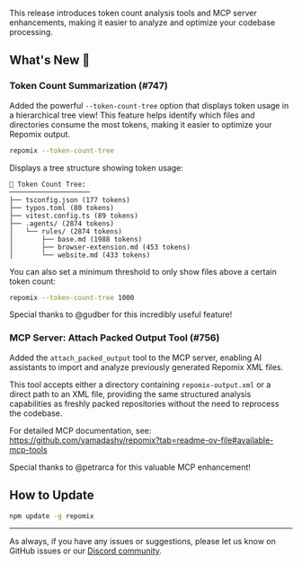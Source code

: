 This release introduces token count analysis tools and MCP server enhancements, making it easier to analyze and optimize your codebase processing.

## What's New 🚀

### Token Count Summarization (#747)
Added the powerful `--token-count-tree` option that displays token usage in a hierarchical tree view! This feature helps identify which files and directories consume the most tokens, making it easier to optimize your Repomix output.

```bash
repomix --token-count-tree
```

Displays a tree structure showing token usage:
```
🔢 Token Count Tree:
────────────────────
├── tsconfig.json (177 tokens)
├── typos.toml (80 tokens)
├── vitest.config.ts (89 tokens)
├── .agents/ (2874 tokens)
│   └── rules/ (2874 tokens)
│       ├── base.md (1988 tokens)
│       ├── browser-extension.md (453 tokens)
│       └── website.md (433 tokens)
```

You can also set a minimum threshold to only show files above a certain token count:
```bash
repomix --token-count-tree 1000
```

Special thanks to @gudber for this incredibly useful feature!

### MCP Server: Attach Packed Output Tool (#756)
Added the `attach_packed_output` tool to the MCP server, enabling AI assistants to import and analyze previously generated Repomix XML files.

This tool accepts either a directory containing `repomix-output.xml` or a direct path to an XML file, providing the same structured analysis capabilities as freshly packed repositories without the need to reprocess the codebase.

For detailed MCP documentation, see:
https://github.com/yamadashy/repomix?tab=readme-ov-file#available-mcp-tools

Special thanks to @petrarca for this valuable MCP enhancement!

## How to Update

```bash
npm update -g repomix
```

---

As always, if you have any issues or suggestions, please let us know on GitHub issues or our [Discord community](https://discord.gg/wNYzTwZFku).
